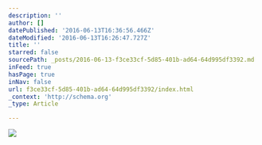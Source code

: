 ```yaml
---
description: ''
author: []
datePublished: '2016-06-13T16:36:56.466Z'
dateModified: '2016-06-13T16:26:47.727Z'
title: ''
starred: false
sourcePath: _posts/2016-06-13-f3ce33cf-5d85-401b-ad64-64d995df3392.md
inFeed: true
hasPage: true
inNav: false
url: f3ce33cf-5d85-401b-ad64-64d995df3392/index.html
_context: 'http://schema.org'
_type: Article

---
```

![](https://the-grid-user-content.s3-us-west-2.amazonaws.com/3474f5dd-1c26-419b-9375-2b5875d3fe48.jpg)